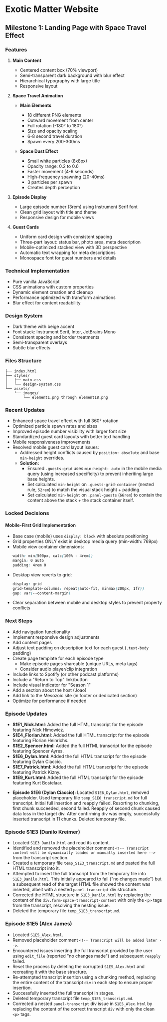 # Exotic Matter Website

## Milestone 1: Landing Page with Space Travel Effect

### Features
1. **Main Content**
   - Centered content box (70% viewport)
   - Semi-transparent dark background with blur effect
   - Hierarchical typography with large title
   - Responsive layout

2. **Space Travel Animation**
   - **Main Elements**
     - 18 different PNG elements
     - Outward movement from center
     - Full rotation (-180° to 180°)
     - Size and opacity scaling
     - 6-8 second travel duration
     - Spawn every 200-300ms

   - **Space Dust Effect**
     - Small white particles (8x8px)
     - Opacity range: 0.2 to 0.6
     - Faster movement (4-6 seconds)
     - High-frequency spawning (20-40ms)
     - 3 particles per spawn
     - Creates depth perception

3. **Episode Display**
   - Large episode number (3rem) using Instrument Serif font
   - Clean grid layout with title and theme
   - Responsive design for mobile views

4. **Guest Cards**
   - Uniform card design with consistent spacing
   - Three-part layout: status bar, photo area, meta description
   - Mobile-optimized stacked view with 3D perspective
   - Automatic text wrapping for meta descriptions
   - Monospace font for guest numbers and details

### Technical Implementation
- Pure vanilla JavaScript
- CSS animations with custom properties
- Dynamic element creation and cleanup
- Performance optimized with transform animations
- Blur effect for content readability

### Design System
- Dark theme with beige accent
- Font stack: Instrument Serif, Inter, JetBrains Mono
- Consistent spacing and border treatments
- Semi-transparent overlays
- Subtle blur effects

### Files Structure
```
├── index.html
├── styles/
│   ├── main.css
│   └── design-system.css
└── assets/
    └── images/
        └── element1.png through element18.png
```

### Recent Updates
- Enhanced space travel effect with full 360° rotation
- Optimized particle spawn rates and sizes
- Improved episode number visibility with larger font size
- Standardized guest card layouts with better text handling
- Mobile responsiveness improvements
- Resolved mobile guest card layout issues:
    - Addressed height conflicts caused by `position: absolute` and base `min-height` overrides.
    - **Solution:**
        - Ensured `.guests-grid` uses `min-height: auto` in the mobile media query (using increased specificity) to prevent inheriting large base heights.
        - Set calculated `min-height` on `.guests-grid-container` (nested rule, `52rem`) to match the visual stack height + padding.
        - Set calculated `min-height` on `.panel-guests` (`66rem`) to contain the content above the stack + the stack container itself.

### Locked Decisions

#### Mobile-First Grid Implementation
- Base case (mobile) uses `display: block` with absolute positioning
- Grid properties ONLY exist in desktop media query (min-width: 769px)
- Mobile view container dimensions:
  ```css
  width: min(500px, calc(100% - 4rem))
  margin: 0 auto
  padding: 4rem 0
  ```
- Desktop view reverts to grid:
  ```css
  display: grid
  grid-template-columns: repeat(auto-fit, minmax(200px, 1fr))
  gap: var(--content-margin)
  ```
- Clear separation between mobile and desktop styles to prevent property conflicts

### Next Steps
- Add navigation functionality
- Implement responsive design adjustments
- Add content pages
- Adjust text padding on description text for each guest (`.text-body` padding)
- Create page template for each episode type
    - Make episode pages shareable (unique URLs, meta tags)
    - Consider audio player/clip integration
- Include links to Spotify (or other podcast platforms)
- Include a "Return to Top" link/button
- Include visual indicator for "Season 1"
- Add a section about the host (Joao)
- Add link to the Mesozoic site (in footer or dedicated section)
- Optimize for performance if needed

### Episode Updates

*   **S1E1_Nick.html**: Added the full HTML transcript for the episode featuring Nick Himowicz.
*   **S1E4_Florian.html**: Added the full HTML transcript for the episode featuring Florian Heinrichs.
*   **S1E2_Spencer.html**: Added the full HTML transcript for the episode featuring Spencer Ayres.
*   **S1E6_Dylan.html**: Added the full HTML transcript for the episode featuring Dylan Ciaccio.
*   **S1E7_Patrick.html**: Added the full HTML transcript for the episode featuring Patrick Kizny.
*   **S1E9_Kurt.html**: Added the full HTML transcript for the episode featuring Kurt Bostelaar.
- **Episode S1E6 (Dylan Ciaccio):** Located `S1E6_Dylan.html`, removed placeholder. Used temporary file `temp_S1E6_transcript.md` for full transcript. Initial full insertion and reapply failed. Resorting to chunking, first chunk succeeded, second failed. Reapply of second chunk caused data loss in the target div. After confirming div was empty, successfully inserted transcript in 11 chunks. Deleted temporary file.

### Episode S1E3 (Danilo Kreimer)
- Located `S1E3_Danilo.html` and read its content.
- Identified and removed the placeholder comment `<!-- Transcript content will be dynamically loaded or manually inserted here -->` from the transcript section.
- Created a temporary file `temp_S1E3_transcript.md` and pasted the full HTML transcript into it.
- Attempted to insert the full transcript from the temporary file into `S1E3_Danilo.html`. This initially appeared to fail ("no changes made") but a subsequent read of the target HTML file showed the content was inserted, albeit with a nested `panel-transcript` div structure.
- Corrected the HTML structure in `S1E3_Danilo.html` by replacing the content of the `div.form-space-transcript-content` with only the `<p>` tags from the transcript, resolving the nesting issue.
- Deleted the temporary file `temp_S1E3_transcript.md`.

### Episode S1E5 (Alex James)

- Located `S1E5_Alex.html`.
- Removed placeholder comment `<!-- Transcript will be added later -->`.
- Encountered issues inserting the full transcript provided by the user using `edit_file` (reported "no changes made") and subsequent `reapply` failed.
- Reset the process by deleting the corrupted `S1E5_Alex.html` and recreating it with the base structure.
- Re-attempted transcript insertion using a chunking method, replacing the entire content of the transcript `div` in each step to ensure proper insertion.
- Successfully inserted the full transcript in stages.
- Deleted temporary transcript file `temp_S1E5_transcript.md`.
- Corrected a nested `panel-transcript` div issue in `S1E5_Alex.html` by replacing the content of the correct transcript `div` with only the clean `<p>` tags.